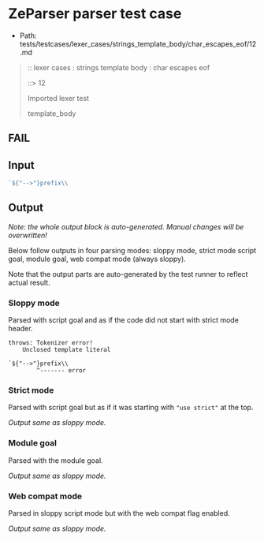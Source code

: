 # ZeParser parser test case

- Path: tests/testcases/lexer_cases/strings_template_body/char_escapes_eof/12.md

> :: lexer cases : strings template body : char escapes eof
>
> ::> 12
>
> Imported lexer test
>
> template_body

## FAIL

## Input

`````js
`${"-->"}prefix\\
`````

## Output

_Note: the whole output block is auto-generated. Manual changes will be overwritten!_

Below follow outputs in four parsing modes: sloppy mode, strict mode script goal, module goal, web compat mode (always sloppy).

Note that the output parts are auto-generated by the test runner to reflect actual result.

### Sloppy mode

Parsed with script goal and as if the code did not start with strict mode header.

`````
throws: Tokenizer error!
    Unclosed template literal

`${"-->"}prefix\\
        ^------- error
`````

### Strict mode

Parsed with script goal but as if it was starting with `"use strict"` at the top.

_Output same as sloppy mode._

### Module goal

Parsed with the module goal.

_Output same as sloppy mode._

### Web compat mode

Parsed in sloppy script mode but with the web compat flag enabled.

_Output same as sloppy mode._
